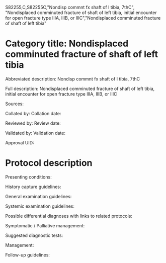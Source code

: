 S82255,C,S82255C,"Nondisp commnt fx shaft of l tibia, 7thC", "Nondisplaced comminuted fracture of shaft of left tibia, initial encounter for open fracture type IIIA, IIIB, or IIIC","Nondisplaced comminuted fracture of shaft of left tibia"
# Category title: Nondisplaced comminuted fracture of shaft of left tibia

Abbreviated description: Nondisp commnt fx shaft of l tibia, 7thC

Full description: Nondisplaced comminuted fracture of shaft of left tibia, initial encounter for open fracture type IIIA, IIIB, or IIIC

Sources:

Collated by:
Collation date:

Reviewed by:
Review date:

Validated by:
Validation date:

Approval UID:

# Protocol description

Presenting conditions:

History capture guidelines:

General examination guidelines:

Systemic examination guidelines:

Possible differential diagnoses with links to related protocols:

Symptomatic / Palliative management:

Suggested diagnostic tests:

Management:

Follow-up guidelines:
